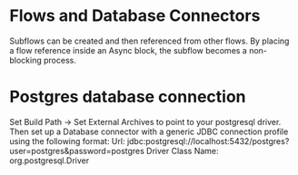 # Flows and Database Connectors
Subflows can be created and then referenced from other flows. By placing a flow reference inside an Async block, the subflow becomes a non-blocking process.

# Postgres database connection
Set Build Path -> Set External Archives to point to your postgresql driver. Then set up a Database connector with a generic JDBC connection profile using the following format:
Url: jdbc:postgresql://localhost:5432/postgres?user=postgres&password=postgres
Driver Class Name: org.postgresql.Driver

